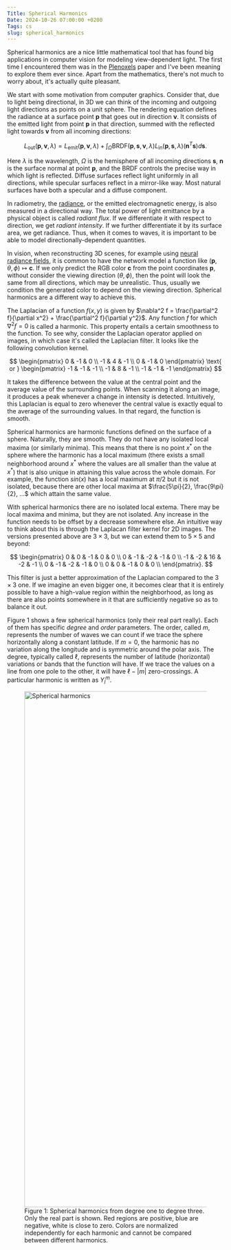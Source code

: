 ```yaml
---
Title: Spherical Harmonics
Date: 2024-10-26 07:00:00 +0200
Tags: cs
slug: spherical_harmonics
---
```


Spherical harmonics are a nice little mathematical tool that has found big applications in computer vision for modeling view-dependent light. The first time I encountered them was in the [Plenoxels](https://arxiv.org/abs/2112.05131) paper and I've been meaning to explore them ever since. Apart from the mathematics, there's not much to worry about, it's actually quite pleasant.

We start with some motivation from computer graphics. Consider that, due to light being directional, in 3D we can think of the incoming and outgoing light directions as points on a unit sphere. The rendering equation defines the radiance at a surface point $\mathbf{p}$ that goes out in direction $\mathbf{v}$. It consists of the emitted light from point $\mathbf{p}$ in that direction, summed with the reflected light towards $\mathbf{v}$ from all incoming directions:

$$
L_{\text{out}}(\mathbf{p}, \mathbf{v}, \lambda) = L_{\text{emit}}(\mathbf{p}, \mathbf{v}, \lambda) + \int_\Omega \text{BRDF}(\mathbf{p}, \mathbf{s}, \mathbf{v}, \lambda) L_{\text{in}}(\mathbf{p}, \mathbf{s}, \lambda) (\mathbf{n}^T \mathbf{s}) d\mathbf{s}.
$$

Here $\lambda$ is the wavelength, $\Omega$ is the hemisphere of all incoming directions $\mathbf{s}$, $\mathbf{n}$ is the surface normal at point $\mathbf{p}$, and the BRDF controls the precise way in which light is reflected. Diffuse surfaces reflect light uniformly in all directions, while specular surfaces reflect in a mirror-like way. Most natural surfaces have both a specular and a diffuse component.

In radiometry, the [radiance](https://en.wikipedia.org/wiki/Radiometry), or the emitted electromagnetic energy, is also measured in a directional way. The total power of light emittance by a physical object is called *radiant flux*. If we differentiate it with respect to direction, we get *radiant intensity*. If we further differentiate it by its surface area, we get radiance. Thus, when it comes to waves, it is important to be able to model directionally-dependent quantities.

In vision, when reconstructing 3D scenes, for example using [neural radiance fields](https://en.wikipedia.org/wiki/Neural_radiance_field), it is common to have the network model a function like $(\mathbf{p}, \theta, \phi) \mapsto \mathbf{c}$. If we only predict the RGB color $\mathbf{c}$ from the point coordinates $\mathbf{p}$, without consider the viewing direction $(\theta, \phi)$, then the point will look the same from all directions, which may be unrealistic. Thus, usually we condition the generated color to depend on the viewing direction. Spherical harmonics are a different way to achieve this.

The Laplacian of a function $f(x, y)$ is given by $\nabla^2 f = \frac{\partial^2 f}{\partial x^2} + \frac{\partial^2 f}{\partial y^2}$. Any function $f$ for which $\nabla^2 f = 0$ is called a harmonic. This property entails a certain smoothness to the function. To see why, consider the Laplacian operator applied on images, in which case it's called the Laplacian filter. It looks like the following convolution kernel.

$$
\begin{pmatrix}
0 & -1 & 0 \\
-1 & 4 & -1 \\
0 & -1 & 0
\end{pmatrix} \text{ or } 
\begin{pmatrix}
-1 & -1 & -1 \\
-1 & 8 & -1 \\
-1 & -1 & -1
\end{pmatrix}
$$

It takes the difference between the value at the central point and the average value of the surrounding points. When scanning it along an image, it produces a peak whenever a change in intensity is detected. Intuitively, this Laplacian is equal to zero whenever the central value is exactly equal to the average of the surrounding values. In that regard, the function is smooth.

Spherical harmonics are harmonic functions defined on the surface of a sphere. Naturally, they are smooth. They do not have any isolated local maxima (or similarly minima). This means that there is no point $x^*$ on the sphere where the harmonic has a local maximum (there exists a small neighborhood around $x^*$ where the values are all smaller than the value at $x^*$) that is also unique in attaining this value across the whole domain. For example, the function $sin(x)$ has a local maximum at $\pi/2$ but it is not isolated, because there are other local maxima at $\frac{5\pi}{2}, \frac{9\pi}{2}, ...$ which attain the same value.

With spherical harmonics there are no isolated local extema. There may be local maxima and minima, but they are not isolated. Any increase in the function needs to be offset by a decrease somewhere else. An intuitive way to think about this is through the Laplacan filter kernel for 2D images. The versions presented above are $3\times3$, but we can extend them to $5\times5$ and beyond:

$$
\begin{pmatrix}
0 &	0	&	-1	&	0	&	0 \\
0	&	-1	&	-2	&	-1	&	0 \\
-1	&	-2 & 16	&	-2	&	-1 \\
0	&	-1	&	-2	&	-1	&	0 \\
0	&	0	&	-1	&	0	&	0 \\
\end{pmatrix}.
$$

This filter is just a better approximation of the Laplacian compared to the $3\times3$ one. If we imagine an even bigger one, it becomes clear that it is entirely possible to have a high-value region within the neighborhood, as long as there are also points somewhere in it that are sufficiently negative so as to balance it out.

Figure 1 shows a few spherical harmonics (only their real part really). Each of them has specific *degree* and *order* parameters. The order, called $m$, represents the number of waves we can count if we trace the sphere horizontally along a constant latitude. If $m=0$, the harmonic has no variation along the longitude and is symmetric around the polar axis. The degree, typically called $\ell$, represents the number of latitude (horizontal) variations or bands that the function will have. If we trace the values on a line from one pole to the other, it will have $\ell - |m|$ zero-crossings. A particular harmonic is written as $Y_l^m$.


<figure>
    <img class='big_img' src="/images/sh1.png" alt="Spherical harmonics" width="1200">
    <figcaption>Figure 1: Spherical harmonics from degree one to degree three. Only the real part is shown. Red regions are positive, blue are negative, white is close to zero. Colors are normalized independently for each harmonic and cannot be compared between different harmonics.</figcaption>
</figure>
